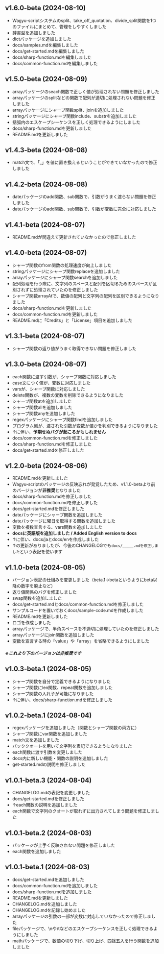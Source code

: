 v1.6.0-beta (2024-08-10)
---
 - Wagyu-scriptシステムのsplit、take_off_quotation、divide_split関数を1つのファイルにまとめて、管理をしやすくしました
 - 辞書型を追加しました
 - dictパッケージを追加しました
 - docs/samples.mdを編集しました
 - docs/get-started.mdを編集しました
 - docs/sharp-function.mdを編集しました
 - docs/common-function.mdを編集しました

v1.5.0-beta (2024-08-09)
---
 - arrayパッケージのseach関数で正しく値が処理されない問題を修正しました
 - arrayパッケージのsplitなどの関数で配列が適切に処理されない問題を修正しました
 - arrayパッケージにシャープ関数split、joinを追加しました
 - stringパッケージにシャープ関数include、substrを追加しました
 - 括弧内のエスケープシーケンスを正しく処理できるようにしました
 - docs/sharp-function.mdを更新しました
 - README.mdを更新しました

v1.4.3-beta (2024-08-08)
---
 - match文で、「_」を値に置き換えるということができていなかったので修正しました

v1.4.2-beta (2024-08-08)
---
 - dateパッケージのadd関数、sub関数で、引数がうまく渡らない問題を修正しました
 - dateパッケージのadd関数、sub関数で、引数が変数に完全に対応しました

v1.4.1-beta (2024-08-07)
---
 - README.mdが間違えて更新されていなかったので修正しました

v1.4.0-beta (2024-08-07)
---
 - シャープ関数のfrom関数の処理速度が向上しました
 - stringパッケージにシャープ関数replaceを追加しました
 - arrayパッケージにシャープ関数searchを追加しました
 - 配列処理を行う際に、文字列のスペースと配列を区切るためのスペースが区別されずに処理されていたのを修正しました
 - シャープ関数arrayAtで、数値の配列と文字列の配列を区別できるようになりました
 - docs/sharp-function.mdを更新しました
 - docs/common-function.mdを更新しました
 - README.mdに「Credits」と「License」項目を追加しました

v1.3.1-beta (2024-08-07)
---
 - シャープ関数の返り値がうまく取得できない問題を修正しました

v1.3.0-beta (2024-08-07)
---
 - each関数に渡す引数が、シャープ関数に対応しました
 - case文につく値が、変数に対応しました
 - varsが、シャープ関数に対応しました
 - delete関数が、複数の変数を削除できるようになりました
 - シャープ関数atを追加しました
 - シャープ関数allを追加しました
 - シャープ関数anyを追加しました
 - regexパッケージにシャープ関数findを追加しました
 - プログラム側が、渡された引数が変数か値かを判別できるようになりました
 - ↑に伴い、**予期せぬバグが起こるかもしれません**
 - docs/common-function.mdを修正しました
 - docs/sharp-function.mdを修正しました
 - docs/get-started.mdを修正しました

v1.2.0-beta (2024-08-06)
---
 - README.mdを更新しました
 - Wagyu-scriptのパッケージの反映忘れが発覚したため、v1.1.0-betaより前のバージョンが**非推奨**となりました
 - docs/sharp-function.mdを修正しました
 - docs/common-function.mdを修正しました
 - docs/get-started.mdを修正しました
 - dateパッケージにシャープ関数を追加しました
 - dateパッケージに曜日を取得する関数を追加しました
 - 変数を複数宣言する、vars関数を追加しました
 - **docsに英語版を追加しました / Added English version to docs**
 - ↑に伴い、docs/jaとdocs/enを作成しました
 - ↑の更新がありましたが、今後のCHANGELOGでも``docs/_____.mdを修正しました``という表記を使います

v1.1.0-beta (2024-08-05)
---
 - バージョン表記の仕組みを変更しました（beta.1→betaというようにbeta以降の数字を廃止など）
 - 返り値関係のバグを修正しました
 - swap関数を追加しました
 - docs/get-started.mdとdocs/common-function.mdを修正しました
 - サンプルコードを置いておくdocs/sample-code.mdを作成しました
 - README.mdを更新しました
 - ロゴを作成しました
 - arrayパッケージで、半角スペースを不適切に処理していたのを修正しました
 - arrayパッケージにjoin関数を追加しました
 - 変数を宣言する時の「value」や「array」を省略できるようにしました

##### ※これより下のバージョンは非推奨です

v1.0.3-beta.1 (2024-08-05)
---
 - シャープ関数を自分で定義できるようになりました
 - シャープ関数にlen関数、repeat関数を追加しました
 - シャープ関数の入れ子が可能になりました
 - ↑に伴い、docs/sharp-function.mdを修正しました

v1.0.2-beta.1 (2024-08-04)
---
 - regexパッケージを追加しました（関数とシャープ関数の両方に）
 - シャープ関数にvar関数を追加しました
 - match文を追加しました
 - バッククオートを用いて文字列を表記できるようになりました
 - each関数に渡す引数を変更しました
 - docs内に新しい機能・関数の説明を追加しました
 - get-started.mdの説明を修正しました

v1.0.1-beta.3 (2024-08-04)
---
 - CHANGELOG.mdの表記を変更しました
 - docs/get-started.mdを修正しました
 - ↑each関数の説明を追加しました
 - each関数で文字列のクオートが取れずに出力されてしまう問題を修正しました

v1.0.1-beta.2 (2024-08-03)
---
 - パッケージが上手く反映されない問題を修正しました
 - each関数を追加しました

v1.0.1-beta.1 (2024-08-03)
---
 - docs/get-started.mdを追加しました
 - docs/common-function.mdを追加しました
 - docs/sharp-function.mdを追加しました
 - README.mdを更新しました
 - CHANGELOG.mdを追加しました
 - CHANGELOG.mdを記録し始めました
 - arrayパッケージの引数の一部が変数に対応していなかったので修正しました
 - fileパッケージで、\nや\tなどのエスケープシーケンスを正しく処理できるようにしました
 - mathパッケージで、数値の切り下げ、切り上げ、四捨五入を行う関数を追加しました